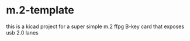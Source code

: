 # m.2-template
 this is a kicad project for a super simple m.2 ffpg B-key card that exposes usb 2.0 lanes
